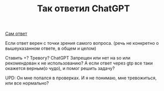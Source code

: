 ﻿---
title: "Так ответил ChatGPT"
se.owner.user_id: 481134
se.owner.display_name: "1001001"
se.owner.link: "https://ru.meta.stackoverflow.com/users/481134/1001001"
se.link: "https://ru.meta.stackoverflow.com/questions/12677/%d0%a2%d0%b0%d0%ba-%d0%be%d1%82%d0%b2%d0%b5%d1%82%d0%b8%d0%bb-chatgpt"
se.question_id: 12677
se.post_type: question
---
<p><a href="https://ru.stackoverflow.com/questions/1517720/%D0%9A%D1%80%D0%B5%D1%81%D1%82%D0%B8%D0%BA%D0%B8-%D0%BD%D0%BE%D0%BB%D0%B8%D0%BA%D0%B8%D0%B1%D0%B0%D0%B3/1517743#1517743">Сам ответ</a></p>
<p>Если ответ верен с точки зрения самого вопроса. (речь не конкретно о вышеуказанном ответе, в общем и целом)</p>
<p>Ставить +? Тревогу? ChatGPT Запрещен или нет на so или рекомендован к не использованию? А если ответ через gtp все таки окажется верным(о чудо), и помог решить задачу?</p>
<p>UPD: Он мне попался в проверках. И я не понимаю, мне тревожиться, или все нормально?</p>
